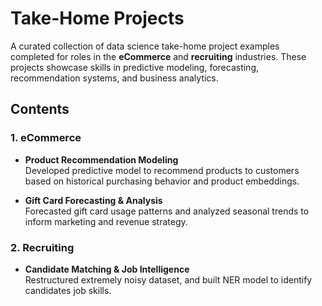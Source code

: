 # Take-Home Projects

A curated collection of data science take-home project examples completed for roles in the **eCommerce** and **recruiting** industries. These projects showcase skills in predictive modeling, forecasting, recommendation systems, and business analytics.

## Contents

### 1. eCommerce
- **Product Recommendation Modeling**  
  Developed predictive model to recommend products to customers based on historical purchasing behavior and product embeddings.
  
- **Gift Card Forecasting & Analysis**  
  Forecasted gift card usage patterns and analyzed seasonal trends to inform marketing and revenue strategy.

### 2. Recruiting
- **Candidate Matching & Job Intelligence**  
  Restructured extremely noisy dataset, and built NER model to identify candidates job skills.
